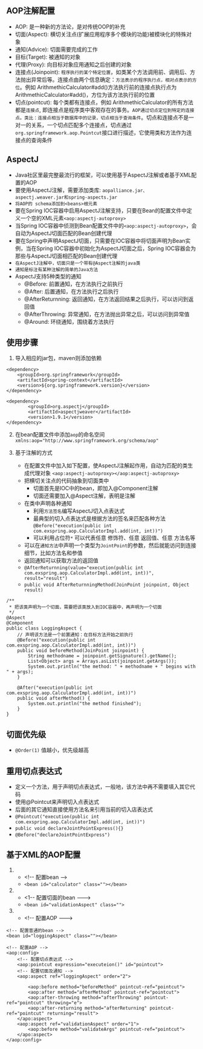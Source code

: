## AOP注解配置
* AOP: 是一种新的方法论，是对传统OOP的补充
* 切面(Aspect): 横切关注点(扩展应用程序多个模块的功能)被模块化的特殊对象
* 通知(Advice): 切面需要完成的工作
* 目标(Target): 被通知的对象
* 代理(Proxy): 向目标对象应用通知之后创建的对象
* 连接点(Joinpoint): `程序执行的某个特定位置`，如类某个方法调用前、调用后、方法抛出异常后等。连接点由两个信息确定：`方法表示的程序执行点，相对点表示的方位`。例如 ArithmethicCalculator#add()方法执行前的连接点执行点为ArithmethicCalculator#add()，方位为该方法执行前的位置
* 切点(pointcut): 每个类都有连接点，例如 ArithmethicCalculator的所有方法都是`连接点`, 即连接点是程序类中客观存在的事务。`AOP通过切点定位到特定的连接点。类比：连接点相当于数据库中的记录，切点相当于查询条件`。切点和连接点不是一对一的关系，一个切点匹配多个连接点，切点通过`org.springframework.aop.Pointcut`接口进行描述，它使用类和方法作为连接点的查询条件
  
## AspectJ
* Java社区里最完整最流行的框架，可以使用基于AspectJ注解或者基于XML配置的AOP
* 要使用AspectJ注解，需要添加类库: `aopalliance.jar、 aspectj.weaver.jar和spring-aspects.jar`
* `将AOP的 schema添加到<beans>根元素`
* 要在Spring IOC容器中启用AspectJ注解支持，只要在Bean的配置文件中定义一个空的XML元素`<aop:aspectj-autoproxy>`
* 当Spring IOC容器中侦测到Bean配置文件中的`<aop:aspectj-autoproxy>`，会自动为AspectJ切面匹配的Bean创建代理
* 要在Spring中声明AspectJ切面，只需要在IOC容器中将切面声明为Bean实例，当在Spring IOC容器中初始化为AspectJ切面之后，Spring IOC容器会为那些与AspectJ切面相匹配的Bean创建代理
* `在AspectJ注解中，切面只是一个带有@Aspect注解的java类`
* `通知是标注有某种注解的简单的Java方法`
* AspectJ支持5种类型的通知
    * @Before: 前置通知，在方法执行之前执行
    * @After: 后置通知，在方法执行之后执行
    * @AfterReturnning: 返回通知，在方法返回结果之后执行，可以访问到返回值
    * @AfterThrowing: 异常通知，在方法抛出异常之后，可以访问到异常值
    * @Around: 环绕通知，围绕着方法执行

## 使用步骤
1. 导入相应的jar包，maven则添加依赖
```
<dependency>
    <groupId>org.springframework</groupId>
    <artifactId>spring-context</artifactId>
    <version>${org.springframework.version}</version>
</dependency>

<dependency>
        <groupId>org.aspectj</groupId>
        <artifactId>aspectjweaver</artifactId>
        <version>1.9.1</version>
</dependency>
```
2. 在bean配置文件中添加`aop`的命名空间
`xmlns:aop="http://www.springframework.org/schema/aop"`

3. 基于注解的方式
   * 在配置文件中加入如下配置，使AspectJ注解起作用，自动为匹配的类生成代理对象
   `<aop:aspectj-autoproxy></aop:aspectj-autoproxy>`
   * 把横切关注点的代码抽象到切面类中
     * 切面首先是IOC中的bean，即加入@Component注解
     * 切面还需要加入@Aspect注解，表明是注解
   * 在类中声明各种通知
     * 利用`方法签名`编写AspectJ切入点表达式
     * 最典型的切入点表达式是根据方法的签名来匹配各种方法
      `@Before("execution(public int com.exspring.aop.CalculatorImpl.add(int, int))")` 
     * 可以利用占位符`*`  可以代表任意 修饰符、任意 返回值、任意 方法名等
   * 可以在`通知方法`中声明一个类型为`JointPoint`的参数，然后就能访问到连接细节，比如方法名和参值
   * 返回通知可以获取方法的返回值
   * `@AfterReturnning(value="execution(public int com.exspring.aop.CalculatorImpl.add(int, int))", result="result")`
   * `public void AfterReturnningMethod(JoinPoint joinpoint, Object result)`
```
/**
 * 把该类声明为一个切面，需要把该类放入到IOC容器中，再声明为一个切面
 */
@Aspect
@Component
public class LoggingAspect {
    // 声明该方法是一个前置通知：在目标方法开始之前执行
    @Before("execution(public int com.exspring.aop.CalculatorImpl.add(int, int))")
    public void beforeMethod(JoinPoint joinpoint) {
        String methodname = joinpoint.getSignature().getName();
        List<Object> args = Arrays.asList(joinpoint.getArgs());
        System.out.println("the method: " + methodname + " begins with " + args);
    }

    @After("execution(public int com.exspring.aop.CalculatorImpl.add(int, int))")
    public void afterMethod() {
        System.out.println("the method finished");
    }
}
```

## 切面优先级
* `@Order(1)` 值越小，优先级越高
  

## 重用切点表达式
* 定义一个方法，用于声明切点表达式，一般地，该方法中再不需要填入其它代码
* 使用@Pointcut来声明切入点表达式
* 后面的其它通知直接使用方法名来引用当前的切入店表达式
* `@Pointcut("execution(public int com.exspring.aop.CalculatorImpl.add(int, int))")`
* `public void declareJointPointExpress(){}`
* `@Before("declareJointPointExpress")` 
  
## 基于XML的AOP配置
1. * \<!-- 配置bean -->
   *  `<bean id="calculator" class=""></bean>`
2. * \<1-- 配置切面的bean ---> 
   * `<bean id="validationAspect" class="">`
3. * \<!-- 配置AOP --->
```
<!-- 配置普通的bean -->
<bean id="loggingAspect" class=""></bean>

<!-- 配置AOP -->
<aop:config>
    <!-- 配置切点表达式 -->
    <aop:pointcut expression="executeion()" id="pointcut">
    <!-- 配置切面及通知 -->
    <aop:aspect ref="loggingAspect" order="2">

        <aop:before method="beforeMethod" pointcut-ref="pointcut">
        <aop:after method="afterMethod" pointcut-ref="pointcut">
        <aop:after-throwing method="afterThrowing" pointcut-ref="pointcut" throwing="e">
        <aop:after-returning method="afterReturning" pointcut-ref="pointcut" returning="result">
    </apo:aspect>
    <aop:aspect ref="validationAspect" order="1">
        <aop:before method="validateArgs" pointcut-ref="pointcut">
    </apo:aspect>
</aop:config>
```